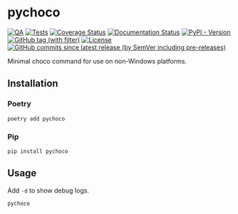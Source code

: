 # pychoco

[![QA](https://github.com/Tatsh/pychoco/actions/workflows/qa.yml/badge.svg)](https://github.com/Tatsh/pychoco/actions/workflows/qa.yml)
[![Tests](https://github.com/Tatsh/pychoco/actions/workflows/tests.yml/badge.svg)](https://github.com/Tatsh/pychoco/actions/workflows/tests.yml)
[![Coverage Status](https://coveralls.io/repos/github/Tatsh/pychoco/badge.svg?branch=master)](https://coveralls.io/github/Tatsh/pychoco?branch=master)
[![Documentation Status](https://readthedocs.org/projects/pychoco/badge/?version=latest)](https://chocolatey-choco.readthedocs.org/?badge=latest)
[![PyPI - Version](https://img.shields.io/pypi/v/chocolatey-choco)](https://pypi.org/project/chocolatey-choco/)
[![GitHub tag (with filter)](https://img.shields.io/github/v/tag/Tatsh/pychoco)](https://github.com/Tatsh/pychoco/tags)
[![License](https://img.shields.io/github/license/Tatsh/pychoco)](https://github.com/Tatsh/pychoco/blob/master/LICENSE.txt)
[![GitHub commits since latest release (by SemVer including pre-releases)](https://img.shields.io/github/commits-since/Tatsh/pychoco/v0.1.1/master)](https://github.com/Tatsh/pychoco/compare/v0.1.1...master)

Minimal choco command for use on non-Windows platforms.

## Installation

### Poetry

```shell
poetry add pychoco
```

### Pip

```shell
pip install pychoco
```

## Usage

Add `-d` to show debug logs.

```shell
pychoco
```
